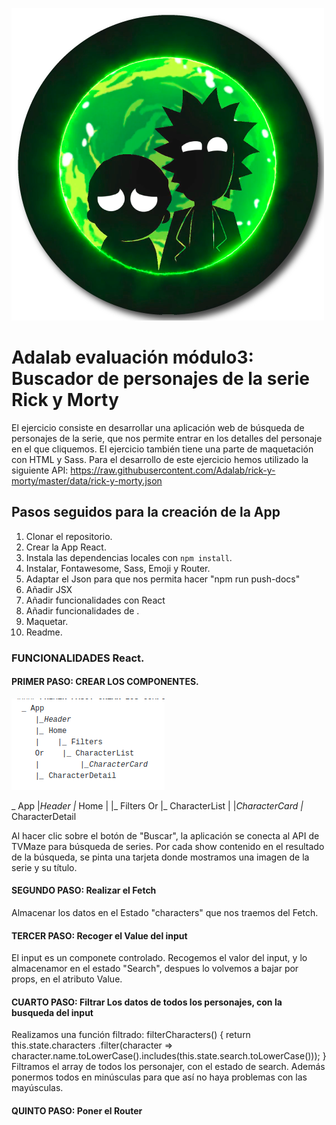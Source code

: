 ![Adalab](src/images/rick-y-morty-redondo.png)

# Adalab evaluación módulo3: Buscador de personajes de la serie Rick y Morty

El ejercicio consiste en desarrollar una aplicación web de búsqueda de personajes de la serie, que nos permite
entrar en los detalles del personaje en el que cliquemos.
El ejercicio también tiene una parte de maquetación con HTML y Sass. 
Para el desarrollo de este ejercicio hemos utilizado la siguiente API: https://raw.githubusercontent.com/Adalab/rick-y-morty/master/data/rick-y-morty.json

## Pasos seguidos para la creación de la App

1. Clonar el repositorio.
2. Crear la App React.
2. Instala las dependencias locales con `npm install`.
3. Instalar, Fontawesome, Sass, Emoji y  Router.
4. Adaptar el Json para que nos permita hacer "npm run push-docs"
5. Añadir JSX
6. Añadir funcionalidades con React
7. Añadir funcionalidades de .
8. Maquetar.
9. Readme. 

### FUNCIONALIDADES React. 
#### PRIMER PASO: CREAR LOS COMPONENTES.
![Componentes](src/images/captura.png)

 _ App
    |_Header
    |_ Home 
    |    |_ Filters
    Or    |_ CharacterList
    |         |_CharacterCard
    |_ CharacterDetail
    

Al hacer clic sobre el botón de "Buscar", la aplicación se conecta al API de TVMaze para búsqueda de series. Por cada show contenido en el resultado de la búsqueda, se pinta una tarjeta donde mostramos una imagen de la serie y su título.

#### SEGUNDO PASO: Realizar el Fetch
Almacenar los datos en el Estado "characters" que nos traemos del Fetch. 

#### TERCER PASO: Recoger el Value del input
El input es un componete controlado. Recogemos el valor del input, y lo almacenamor en el estado "Search", despues lo volvemos a bajar por props, en el atributo Value. 

#### CUARTO PASO: Filtrar Los datos de todos los personajes, con la busqueda del input
Realizamos una función filtrado: 
 filterCharacters() {
 return this.state.characters
      .filter(character => character.name.toLowerCase().includes(this.state.search.toLowerCase()));
      }
Filtramos el array de todos los personajer, con el estado de search. Además ponermos todos en minúsculas para que así no haya problemas con las mayúsculas. 

#### QUINTO PASO: Poner el Router



